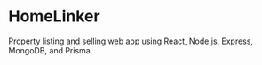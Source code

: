 # HomeLinker
Property listing and selling web app using React, Node.js, Express, MongoDB, and Prisma.
